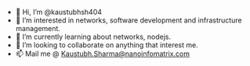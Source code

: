 - 👋 Hi, I’m @kaustubhsh404
- 👀 I’m interested in networks, software development and infrastructure management.
- 🌱 I’m currently learning about networks, nodejs.
- 💞️ I’m looking to collaborate on anything that interest me.
- 📫 Mail me @ Kaustubh.Sharma@nanoinfomatrix.com

<!---
kaustubhsh404/kaustubhsh404 is a ✨ special ✨ repository because its `README.md` (this file) appears on your GitHub profile.
You can click the Preview link to take a look at your changes.
--->
